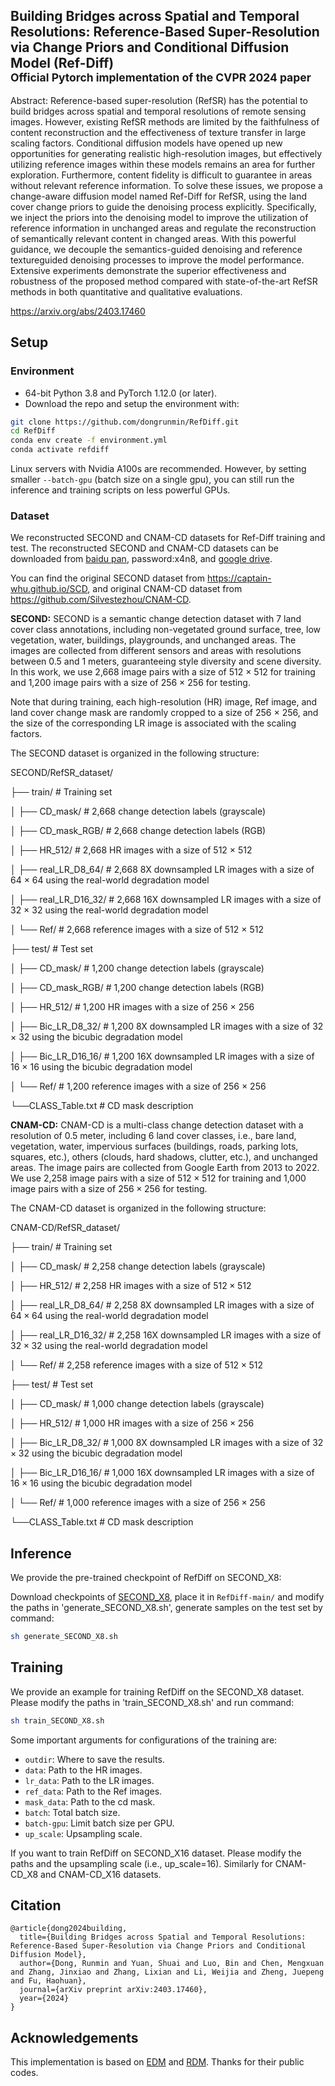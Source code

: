 ## Building Bridges across Spatial and Temporal Resolutions: Reference-Based Super-Resolution via Change Priors and Conditional Diffusion Model (Ref-Diff) <br><sub>Official Pytorch implementation of the CVPR 2024 paper

Abstract: Reference-based super-resolution (RefSR) has the potential to build bridges across spatial and temporal resolutions of remote sensing images. However, existing RefSR methods are limited by the faithfulness of content reconstruction and the effectiveness of texture transfer in large scaling factors. Conditional diffusion models have opened up new opportunities for generating realistic high-resolution images, but effectively utilizing reference images within these models remains an area for further exploration. Furthermore, content fidelity is difficult to guarantee in areas without relevant reference information. To solve these issues, we propose a change-aware diffusion model named
Ref-Diff for RefSR, using the land cover change priors to guide the denoising process explicitly. Specifically, we inject the priors into the denoising model to improve the utilization of reference information in unchanged areas and regulate the reconstruction of semantically relevant content in changed areas. With this powerful guidance, we decouple the semantics-guided denoising and reference textureguided denoising processes to improve the model performance. Extensive experiments demonstrate the superior effectiveness and robustness of the proposed method compared with state-of-the-art RefSR methods in both quantitative and qualitative evaluations.

https://arxiv.org/abs/2403.17460

## Setup

### Environment

* 64-bit Python 3.8 and PyTorch 1.12.0 (or later).
* Download the repo and setup the environment with:

```bash
git clone https://github.com/dongrunmin/RefDiff.git
cd RefDiff
conda env create -f environment.yml
conda activate refdiff
```

Linux servers with Nvidia A100s are recommended. However, by setting smaller `--batch-gpu` (batch size on a single gpu), you can still run the inference and training scripts on less powerful GPUs.

### Dataset

We reconstructed SECOND and CNAM-CD datasets for Ref-Diff training and test. The reconstructed SECOND and CNAM-CD datasets can be downloaded from [baidu pan](https://pan.baidu.com/s/1XU4EuyOTWUtTJFLg9TYvIw), password:x4n8, and [google drive](https://drive.google.com/file/d/1sb3SbMRbhyHzEAh_T3os1Jssh-UdK0RL/view?usp=share_link).

You can find the original SECOND dataset from https://captain-whu.github.io/SCD, and original CNAM-CD dataset from https://github.com/Silvestezhou/CNAM-CD.


**SECOND:** SECOND is a semantic change detection dataset with 7 land cover class annotations, including non-vegetated ground surface, tree, low vegetation, water, buildings, playgrounds, and unchanged areas. The images are collected from different sensors and areas with resolutions between 0.5 and 1 meters, guaranteeing style diversity and scene diversity. In this work, we use 2,668 image pairs with a size of 512 × 512 for training and 1,200 image pairs with a size of 256 × 256 for testing.

Note that during training, each high-resolution (HR) image, Ref image, and land cover change mask are randomly cropped to a size of 256 × 256, and the size of the corresponding LR image is associated with the scaling factors. 

The SECOND dataset is organized in the following structure:

SECOND/RefSR_dataset/

├── train/ # Training set

│ ├── CD_mask/ # 2,668 change detection labels (grayscale)

│ ├── CD_mask_RGB/ # 2,668 change detection labels (RGB)

│ ├── HR_512/ # 2,668 HR images with a size of 512 × 512

│ ├── real_LR_D8_64/ # 2,668 8X downsampled LR images with a size of 64 × 64 using the real-world degradation model

│ ├── real_LR_D16_32/ # 2,668 16X downsampled LR images with a size of 32 × 32 using the real-world degradation model

│ └── Ref/ # 2,668 reference images with a size of 512 × 512

├── test/ # Test set

│ ├── CD_mask/ # 1,200 change detection labels (grayscale)

│ ├── CD_mask_RGB/ # 1,200 change detection labels (RGB)

│ ├── HR_512/ # 1,200 HR images with a size of 256 × 256

│ ├── Bic_LR_D8_32/ # 1,200 8X downsampled LR images with a size of 32 × 32 using the bicubic degradation model

│ ├── Bic_LR_D16_16/ # 1,200 16X downsampled LR images with a size of 16 × 16 using the bicubic degradation model

│ └── Ref/ # 1,200 reference images with a size of 256 × 256

└──CLASS_Table.txt # CD mask description

**CNAM-CD:** CNAM-CD is a multi-class change detection dataset with a resolution of 0.5 meter, including 6 land cover classes, i.e., bare land, vegetation, water, impervious surfaces (buildings, roads, parking lots, squares, etc.), others (clouds, hard shadows, clutter, etc.), and unchanged areas. The image pairs are collected from Google Earth from 2013 to 2022. We use 2,258 image pairs with a size of $512\times 512$ for training and 1,000 image pairs with a size of $256\times 256$ for testing.

The CNAM-CD dataset is organized in the following structure:

CNAM-CD/RefSR_dataset/

├── train/ # Training set

│ ├── CD_mask/ # 2,258 change detection labels (grayscale)

│ ├── HR_512/ # 2,258 HR images with a size of  $512\times 512$

│ ├── real_LR_D8_64/ # 2,258 8X downsampled LR images with a size of  $64\times 64$ using the real-world degradation model

│ ├── real_LR_D16_32/ # 2,258 16X downsampled LR images with a size of  $32\times 32$ using the real-world degradation model

│ └── Ref/ # 2,258 reference images with a size of $512\times 512$

├── test/ # Test set

│ ├── CD_mask/ # 1,000 change detection labels (grayscale)

│ ├── HR_512/ # 1,000 HR images with a size of $256\times 256$ 

│ ├── Bic_LR_D8_32/ # 1,000 8X downsampled LR images with a size of $32\times 32$ using the bicubic degradation model

│ ├── Bic_LR_D16_16/ # 1,000 16X downsampled LR images with a size of $16\times 16$ using the bicubic degradation model

│ └── Ref/ # 1,000 reference images with a size of $256\times 256$ 

└──CLASS_Table.txt # CD mask description



## Inference

We provide the pre-trained checkpoint of RefDiff on SECOND_X8:

  Download checkpoints of [SECOND_X8](https://drive.google.com/file/d/15zSQdz7qAv4v0uS9_jnDg5M3YlDaOIzf/view?usp=share_link), place it in `RefDiff-main/` and modify the paths in 'generate_SECOND_X8.sh', generate samples on the test set by command:

  ```bash
  sh generate_SECOND_X8.sh
  ```


## Training

We provide an example for training RefDiff on the SECOND_X8 dataset. Please modify the paths in 'train_SECOND_X8.sh' and run command:

  ```bash
  sh train_SECOND_X8.sh
  ```

Some important arguments for configurations of the training are:

- `outdir`: Where to save the results.
- `data`: Path to the HR images.
- `lr_data`: Path to the LR images.
- `ref_data`: Path to the Ref images.
- `mask_data`: Path to the cd mask.
- `batch`: Total batch size.
- `batch-gpu`: Limit batch size per GPU.
- `up_scale`: Upsampling scale.


If you want to train RefDiff on SECOND_X16 dataset. Please modify the paths and the upsampling scale (i.e., up_scale=16). Similarly for CNAM-CD_X8 and CNAM-CD_X16 datasets.


## Citation

```
@article{dong2024building,
  title={Building Bridges across Spatial and Temporal Resolutions: Reference-Based Super-Resolution via Change Priors and Conditional Diffusion Model},
  author={Dong, Runmin and Yuan, Shuai and Luo, Bin and Chen, Mengxuan and Zhang, Jinxiao and Zhang, Lixian and Li, Weijia and Zheng, Juepeng and Fu, Haohuan},
  journal={arXiv preprint arXiv:2403.17460},
  year={2024}
}
```

## Acknowledgements

This implementation is based on [EDM](https://github.com/NVlabs/edm) and [RDM](https://github.com/THUDM/RelayDiffusion). Thanks for their public codes.
